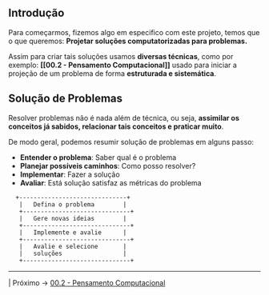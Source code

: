 ## Introdução

Para começarmos, fizemos algo em especifico com este projeto, temos que o que queremos: **Projetar soluções computatorizadas para problemas.**

Assim para criar tais soluções usamos **diversas técnicas**, como por exemplo: **[[00.2 - Pensamento Computacional]]** usado para iniciar a projeção de um problema de forma **estruturada e sistemática**.

## Solução de Problemas
Resolver problemas não é nada além de técnica, ou seja, **assimilar os conceitos já sabidos, relacionar tais conceitos e praticar  muito**.

De modo geral, podemos resumir  solução de problemas em alguns passo:
- **Entender o problema**: Saber qual é o problema
- **Planejar possíveis caminhos**: Como posso resolver?
- **Implementar**: Fazer a solução
- **Avaliar**: Está solução satisfaz as métricas do problema

``` 
  +------------------------------+
   |   Defina o problema        |
   +------------------------------+
   |   Gere novas ideias        |
   +------------------------------+
   |   Implemente e avalie      |
   +------------------------------+
   |   Avalie e selecione       |
   |   soluções                 |
   +------------------------------+
```

---

 | Próximo -> [00.2 - Pensamento Computacional](00.2%20-%20Pensamento%20Computacional.md)